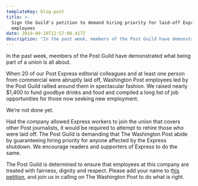 ```yaml
---
templateKey: blog-post
title: >-
  Sign the Guild's petition to demand hiring priority for laid-off Express
  employees
date: 2019-09-18T12:57:08.417Z
description: "In the past week, members of the Post Guild have demonstrated what being part of a union is all about."
---
```


In the past week, members of the Post Guild have demonstrated what being part of a union is all about.

When 20 of our Post Express editorial colleagues and at least one person from commercial were abruptly laid off, Washington Post employees led by the Post Guild rallied around them in spectacular fashion. We raised nearly $1,400 to fund goodbye drinks and food and compiled a long list of job opportunities for those now seeking new employment.

We’re not done yet.

Had the company allowed Express workers to join the union that covers other Post journalists, it would be required to attempt to rehire those who were laid off. The Post Guild is demanding that The Washington Post abide by guaranteeing hiring priority for anyone affected by the Express shutdown. We encourage readers and supporters of Express to do the same.

The Post Guild is determined to ensure that employees at this company are treated with fairness, dignity and respect. Please add your name to t[his petition](https://docs.google.com/forms/d/e/1FAIpQLSfsIojb4a3drxmm7HFswTwy0G0hBFcx-sveMt5vBut3GFSaxQ/viewform), and join us in calling on The Washington Post to do what is right.
